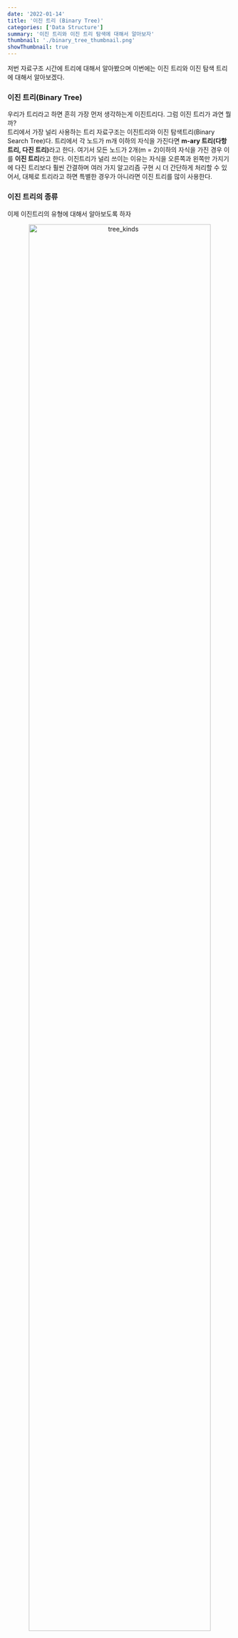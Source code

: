 ```yaml
---
date: '2022-01-14'
title: '이진 트리 (Binary Tree)'
categories: ['Data Structure']
summary: '이진 트리와 이진 트리 탐색에 대해서 알아보자'
thumbnail: './binary_tree_thumbnail.png'
showThumbnail: true
---
```


저번 자료구조 시간에 트리에 대해서 알아봤으며 이번에는 이진 트리와 이진 탐색 트리에 대해서 알아보겠다.

### 이진 트리(Binary Tree)

우리가 트리라고 하면 흔히 가장 먼저 생각하는게 이진트리다. 그럼 이진 트리가 과연 뭘까?  
트리에서 가장 널리 사용하는 트리 자료구조는 이진트리와 이진 탐색트리(Binary Search Tree)다.
트리에서 각 노드가 m개 이하의 자식을 가진다면 <b>m-ary 트리(다항 트리, 다진 트리)</b>라고 한다.
여기서 모든 노드가 2개(m = 2)이하의 자식을 가진 경우 이를 <b>이진 트리</b>라고 한다.
이진트리가 널리 쓰이는 이유는 자식을 오른쪽과 왼쪽만 가지기에 다진 트리보다 훨씬 간결하며 여러 가지 알고리즘 구현 시 더 간단하게 처리할 수 있어서, 대체로 트리라고 하면 특별한 경우가 아니라면 이진 트리를 많이 사용한다.

### 이진 트리의 종류

이제 이진트리의 유형에 대해서 알아보도록 하자

<p align="center"><img src='/images/DataStructure/tree_kinds.png' width='90%' alt='tree_kinds' /><p>

**정 이진 트리(Full Binary Tree):** 모든 노드가 0개 또는 2개의 자식 노드를 가진다.  
**완전 이진 트리(Complete Binary Tree):** 마지막 레벨을 제외하고 모든 레벨이 완전히 채워져 있으며 마지막 레벨의 노드는 가장 왼쪽부터 채워진다.  
**포화 이진 트리(Perfect Binary Tree):** 모든 노드가 2개의 자식을 가지고 있으며, 모든 리프 노드가 동일한 깊이 또는 레벨을 가진다.

### 이진 탐색 트리(Binary Search Tree)

이진 탐색 트리는 고정된 데이터 집합에서만 가능한 이진 탐색의 단점을 보완한 이진 탐색을 위한 이진트리다.  
그렇다면, 이진트리와 이진 탐색 트리의 다른 점은 무엇일까?  
<br/>
이진 탐색 트리는 다음과 같은 규칙을 가지고 있다.

> 왼쪽 자식 노드는 루트 노드보다 작고 오른쪽 자식 노드는 루트 노드보다 크다.  
> 왼쪽과 오른쪽 서브 트리 또한 이진 탐색 트리이다.

<p align="center"><img src='/images/DataStructure/binary_tree.png' width='50%' alt='tree_kinds' /><p>

위 그림 처럼 이진 트리를 유지하며 루트 키 값을 기준보다 작은 것은 <b>왼쪽 서브 트리</b>, 큰 것은 <b>오른쪽 서브 트리</b>를 유지하는 구조다.
이진 탐색 트리에서 이진 탐색은 기본 적인 이진 탐색과 별반 다르진 않다. 다만, 고정된 배열의 이진 탐색에서의 중앙요소(mid)가 이진 탐색 트리에서는
루트 노드와 부모 노드들이 그 역할을 맞게 된다.

### 이진 트리 구현

우선 이진 트리는 값을 넣는 value와 왼쪽 자식노드(left)와 오른쪽 자식노드(right)를 갖는다.

```javascript
class Node {
  constructor(value) {
    this.value = value
    this.left = null
    this.right = null
  }
}
```

이진 트리에 삽입, 삭제를 기본적으로 구현하며 삭제 시 필요한 findMinNode 함수도 구현한다.  
findMinNode 함수에 대해선 뒤에서 설명하겠다.  
그다음 이진 트리 탐색과 트리 순회(전위, 중위, 후위)에 대해서도 구현할 것이다.

```javascript
class BinarySearchTree {
  constructor() {
    this.root = null
  }
  // insert(value)
  // remove(value)

  // findMinNode()
  // inorder(node)
  // preorder(node)
  // postorder(node)
  // search(node)
}
```

우선 삽입의 경우를 보면 insert(value)와 insertNode(node, newNode) 메서드가 있다.  
**insert(value)**  
새로운 노드를 생성한 후 트리가 비어있다면 이 노드를 root로 만들고 그렇지 않으면 insertNode 함수를 호출한다.

<p align="center"><img src='/images/DataStructure/binary_tree_add.png' width='70%' alt='tree_kinds' /><p>

**insertNode(node, newNode)**  
주어진 값을 현재 노드의 데이터와 비교하며 그에 따라 왼쪽 혹은 오른쪽 서브 트리로 이동하고
새로운 노드를 추가할 수 있는 null 값을 가진 노드를 찾을 때까지 반복한다.

```javascript
  insert(value) {
    let newNode = new Node(value);
    if (this.root === null) this.root = newNode;
    else this.insertNode(this.root, newNode);
  }
  insertNode(node, newNode) {
    if (newNode.value < node.value) {
      if (node.left === null) node.left = newNode;
      else this.insertNode(node.left, newNode);
    } else {
      if (node.right === null) node.right = newNode;
      else this.insertNode(node.right, newNode);
    }
  }
```

삭제의 경우에는 remove(value)와 removeNode(node, value) 메서드가 있다.  
**remove(value)**  
root와 주어진 값을 전달하여 removeNode함수를 호출하고 함수에서 반환된 값으로 트리의 루트를 업데이트 한다.

**removeNode(node, value)**  
주어진 값이 있는 노드를 탐색하고 다음 단계를 수행한다.

<p align="center"><img src='/images/DataStructure/binary_tree_delete1.png' width='50%' alt='binary_tree_delete1' /></p>

**자식노드가 없는 경우:** 가장 말단 노드는 자식이 없기에 쉽게 제거할 수 있다.

<p align="center"><img src='/images/DataStructure/binary_tree_delete2.png' width='50%' alt='binary_tree_delete2' /></p>

**하나의 자식노드가 있는 경우:** 노드에 왼쪽 자식노드가 있다면 부모 노드에 왼쪽 자식노드를 업데이트하고 마찬가지로 오른쪽 자식 노드가 있다면
부모 노드에 오른쪽 자식노드를 업데이트하고 기존 자식 노드는 제거한다.

<p align="center"><img src='/images/DataStructure/binary_tree_delete3.png' width='60%' alt='binary_tree_delete3' /></p>

**둘다 존재하는 경우:** 두개의 자식 노드가 있다면 항상 오른쪽 서브트리에서 가장 작은 최소값 노드를 찾아 해당 노드로 부모 노드를 교체하고
해당 서브 트리에서 최솟값 노드를 삭제해준다.

```javascript
  remove (value) {
    this.root = this.removeNode(this.root, value);
  }
  removeNode (node, key) {
    if (node === null) return null;
    else if (key < node.value) {
      node.left = this.removeNode(node.left, key);
      return node;
    }
    else if (key > node.value) {
      node.right = this.removeNode(node.right, key);
      return node;
    } else {
      // 자식 노드가 없는 경우
      if (node.left === null && node.right === null) {
        node = null;
        return node;
      }
      // 자식 노드가 하나일 때
      if (node.left === null) {
        node = node.right;
        return node;
      } else if (node.right === null) {
        node = node.left;
        return node;
      }
      // 자식 노드가 두개 일 때 가장 최소 노드를 오른쪽 서브트리에서 찾고 지우려는 노드 자리에 넣어준다.
      // 만약 최소 노드를 찾았지만 해당 노드가 오른쪽 자식 노드를 가지고 있는 경우도 있다.
      // 이때 removeNode함수를 실행하여 해당 노드의 오른쪽 자식 노드를 해당 노드의 자리로 옮겨준다.
      let aux = this.findMinNode(node.right);
      node.value = aux.value;

      node.right = this.removeNode(node.right, aux.value);
      return node;
    }
  }
```

자식 노드가 둘다 존재할 때 오른쪽 서브 트리에서 최소값 노드를 찾기 위해 왼쪽 자식에 null인 노드를 찾을 때까지 왼쪽 서브 트리로 계속 이동한다.

```javascript
  findMinNode(node) {
    if(node.left === null) return node;
    else return this.findMinNode(node.left);
  }
```

### 트리 순회

이진 검색 트리를 탐색하는 다양한 방법이 있다.
<br/><br/>
**전위 순회 (Preorder Traversal)**  
전위 순회는 깊이 우선 순회(DFT, Depth-First-Traversal)라고도 한다.
트리를 복사하거나, 전위 표기법을 구하는데 주로 사용되는데 이유는 트리를 복사할 때는 부모노드가 자식노드보다 먼저 생성되어야하기 때문이다.

전위 순회는 다음과 같은 방법으로 진행한다.

<p align="center"><img src='/images/DataStructure/preorder.png' width='60%' alt='binary_tree_delete3' /></p>

**Root 노드 방문 -> 왼쪽 서브 트리 순회 -> 오른쪽 서브트리 순회**

```javascript
preorder(node)
{
  if (node !== null) {
    console.log(node.value)
    this.preorder(node.left)
    this.preorder(node.right)
  }
}
```

**중위 순회**  
중위 순회는 왼쪽 오른쪽 대칭 순서로 순회를 하기에 대칭 순회(Symmetric traversal)라고도 한다.
중위 순회는 이진 탐색 트리에서 오름차순 또는 내림차순으로 값을 가져올 때 사용된다.

중위 순회는 다음과 같은 방법으로 진행한다.

<p align="center"><img src='/images/DataStructure/inorder.png' width='60%' alt='binary_tree_delete3' /></p>

**왼쪽 서브 트리 순회 -> Root 노드 방문 -> 오른쪽 서브트리 순회**

```javascript
inorder(node)
{
  if (node !== null) {
    this.inorder(node.left)
    console.log(node.value)
    this.inorder(node.right)
  }
}
```

**후위 순회**  
후위 순회는 주로 트리를 삭제하는데 사용된다.
이유는 부모 노드를 삭제하기 전에 자식 노드를 삭제하는 순으로 노드를 삭제해야하기 때문이다.

후위 순회는 다음과 같은 방법으로 진행한다.

<p align="center"><img src='/images/DataStructure/postorder.png' width='60%' alt='binary_tree_delete3' /></p>

**왼쪽 서브 트리 순회 -> 오른쪽 서브트리 순회 -> Root 노드 방문**

```javascript
postorder(node)
{
  if (node !== null) {
    this.postorder(node.left)
    this.postorder(node.right)
    console.log(node.value)
  }
}
```

### 이진 트리 탐색 하기

전체 트리에서 값을 이용하여 노드를 탐색한다.  
만약 일치하는 노드가 없다면 null을 반환한다.  
검색한 값보다 부모노드가 작다면 왼쪽 서브 트리를, 크다면 오른쪽 서브 트리로 이동하며 검색한 값과 일치하는 노드가 나올 때까지 탐색을 반복하면 된다.

```javascript
search(node, value)
{
  if (node === null) return null
  else if (data < node.value) return this.search(node.left, value)
  else if (data > node.value) return this.search(node.right, value)
  else return node
}
```

### 이진 탐색 트리 VS 해시 테이블

기본적으로 이진 탐색 트리와 해시 테이블은 모두 키 & 값 형태로 자료를 저장하는 자료구조이며 사용성 측면에는 유사한 인터페이스를 가지고 있다.  
그러나 둘의 가장 큰 차이점은 정렬방식이다. 이진 탐색 트리는 값의 크기에 따라 삽입/삭제 시 마다 정렬이 이루어 지지만 해시 테이블은 그렇지 않다.
탐색의 경우에도 해시는 key 값에 따라 저장된 위치를 찾아 O(1)의 일정한 탐색 성능을 가지지만 이진 탐색트리는 평균 O(logn) 최악은 O(n)의 성능을 제공한다.

따라서 대부분의 작업에서 해시 테이블이 이진 탐색 트리보단 빠르나 순서와 밀접한 데이터를 다루거나 정렬 형태를 유지해야 하는 등에서는 이진 탐색 트리가 낫다.
